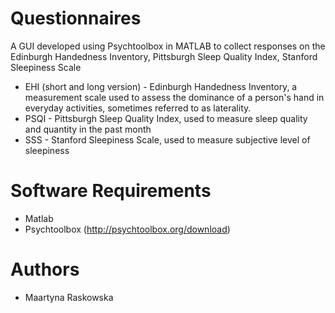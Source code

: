 # Questionnaires
A GUI developed using Psychtoolbox in MATLAB to collect responses on the Edinburgh Handedness Inventory, Pittsburgh Sleep Quality Index, Stanford Sleepiness Scale 

* EHI (short and long version) - Edinburgh Handedness Inventory, a measurement scale used to assess the dominance of a person's hand in everyday activities, sometimes referred to as laterality.
* PSQI - Pittsburgh Sleep Quality Index, used to measure sleep quality and quantity in the past month
* SSS - Stanford Sleepiness Scale, used to measure subjective level of sleepiness

# Software Requirements 

* Matlab
* Psychtoolbox (http://psychtoolbox.org/download)

# Authors

* Maartyna Raskowska
